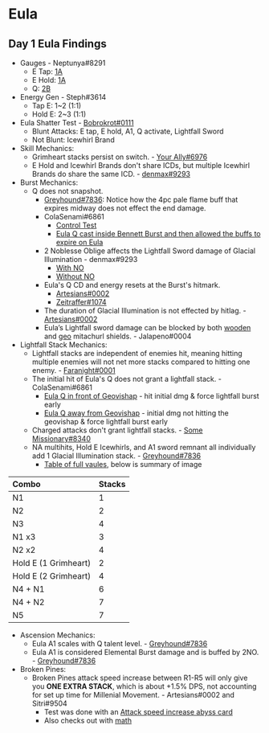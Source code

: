 # Eula

## Day 1 Eula Findings

* Gauges - Neptunya\#8291
  * E Tap: [1A](https://cdn.discordapp.com/attachments/843239715515269160/844157553298243594/TapE_1A.mp4)
  * E Hold: [1A](https://cdn.discordapp.com/attachments/843239715515269160/844157530572980244/HoldE_1A.mp4)
  * Q: [2B](https://cdn.discordapp.com/attachments/843239715515269160/844157584881614858/Burst_2B.mp4)
* Energy Gen - Steph\#3614
  * Tap E: 1~2 \(1:1\)
  * Hold E: 2~3 \(1:1\)
* Eula Shatter Test - [Bobrokrot#0111](https://youtu.be/21EyQ4Onj0A)
  * Blunt Attacks: E tap, E hold, A1, Q activate, Lightfall Sword
  * Not Blunt: Icewhirl Brand
* Skill Mechanics:
  * Grimheart stacks persist on switch. - [Your Ally\#6976](https://youtu.be/bvc_pqn8suU)
  * E Hold and Icewhirl Brands don't share ICDs, but multiple Icewhirl Brands do share the same ICD. - [denmax\#9293](https://cdn.discordapp.com/attachments/843239715515269160/844176624702455818/genshinimpact.exe_2021.05.18_-_19.30.31.17.mp4)
* Burst Mechanics:
  * Q does not snapshot.
    * [Greyhound\#7836](https://youtu.be/ZjMlW6LugdI): Notice how the 4pc pale flame buff that expires midway does not effect the end damage.
    * ColaSenami\#6861
      * [Control Test](https://www.youtube.com/watch?v=RoQ6NOXlmY4)
      * [Eula Q cast inside Bennett Burst and then allowed the buffs to expire on Eula](https://www.youtube.com/watch?v=1PVpcn5ZqIU)
    * 2 Noblesse Oblige affects the Lightfall Sword damage of Glacial Illumination - denmax\#9293
      * [With NO](https://www.youtube.com/watch?v=Rb-Wx-RoUww)  
      * [Without NO](https://www.youtube.com/watch?v=rvT1xzI_nDI)
    * Eula's Q CD and energy resets at the Burst's hitmark.
      * [Artesians\#0002](https://clips.twitch.tv/SmoggyConcernedBibimbapTBTacoRight-c88YbIbyjUHozu7a)
      * [Zeitraffer#1074](https://cdn.discordapp.com/attachments/843239715515269160/844511791622127616/Eula_Ult_Timings.mp4)
    * The duration of Glacial Illumination is not effected by hitlag. - [Artesians\#0002](https://cdn.discordapp.com/attachments/798969666881323018/844275942045515830/lightfallsword.mp4)
    * Eula’s Lightfall sword damage can be blocked by both [wooden](https://imgur.com/a/bL0UttC) and [geo](https://imgur.com/a/PU9gkvv) mitachurl shields. - Jalapeno\#0004
* Lightfall Stack Mechanics:
  * Lightfall stacks are independent of enemies hit, meaning hitting multiple enemies will not net more stacks compared to hitting one enemy. - [Faranight\#0001](https://youtu.be/PbZMPM23hk8)
  * The initial hit of Eula's Q does not grant a lightfall stack. - ColaSenami\#6861
    * [Eula Q in front of Geovishap](https://www.youtube.com/watch?v=RoQ6NOXlmY4) - hit initial dmg & force lightfall burst early
    * [Eula Q away from Geovishap](https://www.youtube.com/watch?v=Ug5RHliBnBg) - initial dmg not hitting the geovishap & force lightfall burst early
  * Charged attacks don't grant lightfall stacks. - [Some Missionary\#8340](https://youtu.be/r3PActt3bqc)
  * NA multihits, Hold E Icewhirls, and A1 sword remnant all individually add 1 Glacial Illumination stack. - [Greyhound\#7836](https://www.youtube.com/watch?v=aaG8WuCSqBE) 
    * [Table of full vaules](https://gyazo.com/7831cdd292a0c0a3fb9777ae30f15afe), below is summary of image

| Combo | Stacks |
| :--- | :--- |
| N1 | 1 |
| N2 | 2 |
| N3 | 4 |
| N1 x3 | 3 |
| N2 x2 | 4 |
| Hold E \(1 Grimheart\) | 2 |
| Hold E \(2 Grimheart\) | 4 |
| N4 + N1 | 6 |
| N4 + N2 | 7 |
| N5 | 7 |

* Ascension Mechanics:
  * Eula A1 scales with Q talent level. - [Greyhound\#7836](https://www.youtube.com/watch?v=Jes9lCeSnqE)
  * Eula A1 is considered Elemental Burst damage and is buffed by 2NO. - [Greyhound\#7836](https://www.youtube.com/watch?v=wtCOq6VCV4M)
* Broken Pines:
  * Broken Pines attack speed increase between R1-R5 will only give you **ONE EXTRA STACK**, which is about +1.5% DPS, not accounting for set up time for Millenial Movement. - Artesians#0002 and Sitri#9504
    * Test was done with an [Attack speed increase abyss card](https://imgur.com/a/g6uRIzo
      ) 
    * Also checks out with [math](https://cdn.discordapp.com/attachments/843239715515269160/844498188303335444/unknown.png)

